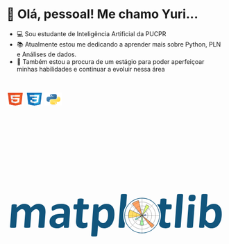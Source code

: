 # 👋 Olá, pessoal! Me chamo Yuri...

- 💻 Sou estudante de Inteligência Artificial da PUCPR
- 📚 Atualmente estou me dedicando a aprender mais sobre Python, PLN e Análises de dados.
- 👀 Também estou a procura de um estágio para poder aperfeiçoar minhas habilidades
e continuar a evoluir nessa área
##
<div style="display: inline_block"><br>
  <img align="center" alt="Rafa-HTML" height="30" width="40" src="https://raw.githubusercontent.com/devicons/devicon/master/icons/html5/html5-original.svg">
  <img align="center" alt="Rafa-CSS" height="30" width="40" src="https://raw.githubusercontent.com/devicons/devicon/master/icons/css3/css3-original.svg">
  <img align="center" alt="Rafa-Python" height="30" width="40" src="https://raw.githubusercontent.com/devicons/devicon/master/icons/python/python-original.svg">
  <svg xmlns="http://www.w3.org/2000/svg" viewBox="0 0 128 128"><path fill="#11557c" d="M22.155 70.824a.449.449 0 0 1-.104.256.733.733 0 0 1-.297.17c-.136.047-.318.08-.547.099a7.368 7.368 0 0 1-.87.043c-.36 0-.652-.014-.877-.043a2.373 2.373 0 0 1-.547-.099.6.6 0 0 1-.271-.17.449.449 0 0 1-.052-.256l.559-7.513a4.848 4.848 0 0 0-.041-1.165 2.308 2.308 0 0 0-.303-.895 1.43 1.43 0 0 0-.582-.582c-.236-.142-.529-.213-.879-.213-.426 0-.869.166-1.329.497-.46.331-.97.814-1.528 1.449l-.626 8.422a.449.449 0 0 1-.104.256.732.732 0 0 1-.311.17c-.136.047-.318.08-.547.099a7.211 7.211 0 0 1-.855.043c-.35 0-.638-.014-.863-.043a2.373 2.373 0 0 1-.547-.099.6.6 0 0 1-.271-.17.394.394 0 0 1-.066-.256l.559-7.513a4.848 4.848 0 0 0-.041-1.165 2.463 2.463 0 0 0-.289-.895 1.43 1.43 0 0 0-.582-.582 1.724 1.724 0 0 0-.879-.213c-.436 0-.883.166-1.344.497-.46.331-.965.814-1.514 1.449l-.627 8.422a.449.449 0 0 1-.104.256.732.732 0 0 1-.311.17c-.136.047-.318.08-.547.099a7.368 7.368 0 0 1-.87.043c-.35 0-.638-.014-.863-.043a2.373 2.373 0 0 1-.547-.099.6.6 0 0 1-.271-.17.394.394 0 0 1-.066-.256l.942-12.669a.43.43 0 0 1 .089-.241.558.558 0 0 1 .269-.185 1.94 1.94 0 0 1 .476-.099c.201-.028.448-.043.742-.043.303 0 .553.014.75.043.197.019.346.052.447.099.11.047.186.109.228.185.042.066.06.147.053.241l-.109 1.463c.757-.757 1.495-1.326 2.215-1.704.729-.379 1.472-.568 2.229-.568.521 0 .985.057 1.393.17.409.104.767.26 1.073.469.317.199.583.44.798.724.216.284.391.601.526.952.409-.407.804-.757 1.186-1.051.391-.294.768-.53 1.132-.71a5.013 5.013 0 0 1 1.096-.412 4.389 4.389 0 0 1 1.104-.142c.843 0 1.542.142 2.099.426s.992.672 1.305 1.165c.324.483.537 1.051.64 1.704a9.02 9.02 0 0 1 .073 2.074l-.602 8.109zm14.327.043a.41.41 0 0 1-.165.312c-.1.076-.256.128-.466.156a5.245 5.245 0 0 1-.899.057c-.426 0-.737-.019-.933-.057-.187-.028-.321-.08-.4-.156-.07-.076-.1-.18-.09-.312l.075-1.008a6.357 6.357 0 0 1-1.887 1.307 5.37 5.37 0 0 1-2.25.469c-.672 0-1.286-.09-1.84-.27a3.85 3.85 0 0 1-1.406-.767 3.26 3.26 0 0 1-.855-1.292c-.189-.511-.258-1.108-.208-1.79.055-.739.244-1.378.569-1.917a3.93 3.93 0 0 1 1.393-1.349c.604-.36 1.339-.625 2.204-.795.865-.17 1.861-.256 2.987-.256h1.236l.057-.767a3.63 3.63 0 0 0-.051-1.037 1.506 1.506 0 0 0-.342-.753c-.165-.199-.4-.346-.706-.44-.296-.095-.671-.142-1.126-.142-.597 0-1.136.066-1.62.199a9.959 9.959 0 0 0-1.268.44c-.372.161-.686.308-.942.44-.247.133-.446.199-.597.199a.426.426 0 0 1-.277-.099.757.757 0 0 1-.178-.284 2.18 2.18 0 0 1-.08-.454 3.845 3.845 0 0 1 .002-.597c.022-.294.063-.525.123-.696s.161-.322.304-.454c.143-.142.386-.294.73-.454.344-.17.744-.327 1.199-.469a10.67 10.67 0 0 1 1.474-.341 9.42 9.42 0 0 1 1.644-.142c.994 0 1.834.099 2.52.298.696.189 1.256.488 1.68.895.425.398.718.914.879 1.548.161.634.209 1.387.145 2.258l-.635 8.52zm-3.104-5.425h-1.363c-.578 0-1.073.043-1.487.128-.413.085-.754.213-1.023.383-.268.17-.473.379-.615.625a1.997 1.997 0 0 0-.232.824c-.039.53.095.947.404 1.25.318.303.776.454 1.372.454.502 0 .971-.128 1.406-.383.445-.256.904-.63 1.376-1.122l.162-2.159zm13.994 4.133c-.031.417-.083.739-.157.966-.064.218-.141.374-.234.469a1.401 1.401 0 0 1-.401.241 3.523 3.523 0 0 1-.595.17 5.238 5.238 0 0 1-.734.128 7.256 7.256 0 0 1-.784.043c-.71 0-1.319-.09-1.826-.27-.507-.18-.918-.454-1.231-.824-.313-.379-.528-.852-.647-1.42s-.149-1.24-.091-2.017l.483-6.491h-1.52c-.18 0-.309-.109-.388-.327-.078-.227-.097-.601-.059-1.122.02-.275.047-.507.08-.696.042-.189.091-.336.146-.44a.608.608 0 0 1 .188-.241.501.501 0 0 1 .261-.071h1.505l.21-2.826a.503.503 0 0 1 .09-.256.658.658 0 0 1 .298-.185c.146-.057.334-.095.562-.114.239-.028.529-.043.87-.043.35 0 .638.014.863.043.235.019.417.057.545.114a.532.532 0 0 1 .27.185.394.394 0 0 1 .066.256l-.21 2.826h2.755c.095 0 .173.024.236.071a.451.451 0 0 1 .167.241c.04.104.062.251.067.44.014.189.011.421-.009.696-.039.521-.114.895-.225 1.122-.111.218-.256.327-.436.327h-2.77l-.443 5.951c-.051.691.019 1.212.21 1.562.192.341.568.511 1.127.511.189 0 .361-.014.514-.043.154-.038.29-.076.406-.114l.307-.114a.597.597 0 0 1 .231-.057c.057 0 .107.019.152.057.055.028.092.095.113.199.021.095.035.227.041.398.019.172.017.389-.003.655zm15.759-5.27c-.084 1.127-.283 2.145-.596 3.054-.304.899-.711 1.666-1.222 2.301a5.225 5.225 0 0 1-1.842 1.463c-.717.341-1.52.511-2.41.511-.369 0-.707-.038-1.014-.114a3.746 3.746 0 0 1-.872-.312 5.537 5.537 0 0 1-.811-.554 9.158 9.158 0 0 1-.824-.767l-.444 5.965a.449.449 0 0 1-.104.256.659.659 0 0 1-.312.185c-.137.057-.32.099-.549.128s-.519.043-.87.043c-.35 0-.638-.014-.863-.043a2.137 2.137 0 0 1-.544-.128.532.532 0 0 1-.27-.185.394.394 0 0 1-.066-.256l1.316-17.697a.43.43 0 0 1 .089-.241.557.557 0 0 1 .255-.185 1.94 1.94 0 0 1 .476-.099c.201-.028.448-.043.742-.043.284 0 .52.014.707.043.197.019.351.052.461.099.12.047.2.109.242.185.042.066.06.147.053.241l-.111 1.491c.397-.379.782-.71 1.153-.994a6.876 6.876 0 0 1 1.147-.724 5.11 5.11 0 0 1 1.169-.44c.405-.095.83-.142 1.275-.142.928 0 1.705.185 2.331.554.627.36 1.12.857 1.48 1.491.369.634.618 1.373.744 2.216.128.843.155 1.742.084 2.698zm-3.74.256c.04-.54.036-1.056-.013-1.548a4.077 4.077 0 0 0-.313-1.335 2.136 2.136 0 0 0-.698-.923c-.295-.237-.679-.355-1.152-.355-.237 0-.476.038-.719.114-.232.066-.477.18-.735.341-.249.161-.51.369-.785.625a9.913 9.913 0 0 0-.88.952l-.31 4.176c.455.634.896 1.127 1.325 1.477.429.341.89.511 1.382.511.464 0 .866-.118 1.205-.355.349-.237.642-.544.878-.923.237-.388.421-.824.552-1.307.139-.484.227-.967.263-1.45zm9.704 6.263a.449.449 0 0 1-.104.256.732.732 0 0 1-.311.17c-.136.047-.318.08-.547.099-.229.028-.519.043-.87.043s-.638-.014-.863-.043a2.373 2.373 0 0 1-.547-.099.6.6 0 0 1-.271-.17.394.394 0 0 1-.066-.256l1.389-18.676a.449.449 0 0 1 .104-.256.658.658 0 0 1 .298-.185c.146-.057.334-.099.563-.128s.519-.043.87-.043c.35 0 .638.014.863.043s.402.071.53.128c.139.047.233.109.285.185s.073.161.066.256l-1.389 18.676zm26.794-1.249c-.031.417-.083.739-.157.966-.064.218-.141.374-.234.469a1.401 1.401 0 0 1-.401.241 3.523 3.523 0 0 1-.595.17 5.238 5.238 0 0 1-.734.128 7.256 7.256 0 0 1-.784.043c-.71 0-1.319-.09-1.826-.27-.507-.18-.918-.454-1.231-.824-.313-.379-.528-.852-.647-1.42s-.149-1.24-.091-2.017l.483-6.491h-1.52c-.18 0-.309-.109-.388-.327-.078-.227-.097-.601-.059-1.122.02-.275.047-.507.08-.696.042-.189.091-.336.146-.44a.608.608 0 0 1 .188-.241.501.501 0 0 1 .261-.071h1.505l.21-2.826a.503.503 0 0 1 .09-.256.658.658 0 0 1 .298-.185c.146-.057.334-.095.562-.114.239-.028.529-.043.87-.043.35 0 .638.014.863.043.235.019.417.057.545.114a.532.532 0 0 1 .27.185.394.394 0 0 1 .066.256l-.21 2.826h2.755c.095 0 .173.024.236.071a.451.451 0 0 1 .167.241c.04.104.062.251.067.44.014.189.011.421-.009.696-.039.521-.114.895-.225 1.122-.111.218-.256.327-.436.327h-2.77l-.443 5.951c-.051.691.019 1.212.21 1.562.192.341.568.511 1.127.511.189 0 .361-.014.514-.043.154-.038.29-.076.406-.114l.307-.114a.597.597 0 0 1 .231-.057c.057 0 .107.019.152.057.055.028.092.095.113.199.021.095.035.227.041.398.018.172.016.389-.003.655zm6.099 1.249a.449.449 0 0 1-.104.256.732.732 0 0 1-.311.17c-.136.047-.318.08-.547.099a7.368 7.368 0 0 1-.87.043c-.35 0-.638-.014-.863-.043a2.373 2.373 0 0 1-.547-.099.594.594 0 0 1-.271-.17.394.394 0 0 1-.066-.256l1.389-18.676c.007-.095.042-.18.104-.256s.162-.137.298-.185c.146-.057.334-.099.563-.128.229-.028.519-.043.87-.043s.638.014.863.043c.225.028.402.071.53.128.139.047.233.109.285.185a.394.394 0 0 1 .066.256l-1.389 18.676zm7.158 0a.449.449 0 0 1-.104.256.732.732 0 0 1-.311.17c-.136.047-.318.08-.547.099a7.368 7.368 0 0 1-.87.043c-.35 0-.638-.014-.863-.043a2.373 2.373 0 0 1-.547-.099.6.6 0 0 1-.271-.17.394.394 0 0 1-.066-.256l.94-12.64a.381.381 0 0 1 .103-.241.658.658 0 0 1 .298-.185c.146-.057.334-.099.563-.128.229-.028.519-.043.87-.043.35 0 .638.014.863.043.225.028.402.071.53.128.139.047.233.109.285.185a.336.336 0 0 1 .067.241l-.94 12.64zm1.531-16.958c-.054.72-.237 1.217-.551 1.491s-.869.412-1.664.412c-.805 0-1.339-.133-1.604-.398-.255-.265-.357-.743-.305-1.434.054-.72.232-1.217.537-1.491.315-.284.874-.426 1.679-.426.795 0 1.325.137 1.588.412.265.265.371.743.32 1.434zm15.286 10.454c-.084 1.127-.282 2.14-.595 3.039s-.725 1.666-1.236 2.301-1.12 1.122-1.827 1.463c-.698.341-1.477.511-2.339.511a5.19 5.19 0 0 1-1.184-.128 3.754 3.754 0 0 1-1.037-.383 5.538 5.538 0 0 1-.943-.682 8.8 8.8 0 0 1-.92-.994l-.102 1.378a.474.474 0 0 1-.105.27.605.605 0 0 1-.268.17c-.117.047-.276.08-.476.099-.2.019-.442.028-.726.028-.294 0-.539-.009-.736-.028a1.761 1.761 0 0 1-.461-.099.496.496 0 0 1-.229-.17.472.472 0 0 1-.051-.27l1.389-18.676a.449.449 0 0 1 .104-.256.658.658 0 0 1 .298-.185c.146-.057.334-.099.563-.128.229-.028.519-.043.87-.043.35 0 .638.014.863.043.225.028.402.071.53.128.139.047.233.109.285.185a.394.394 0 0 1 .066.256l-.521 7.002c.346-.322.688-.597 1.027-.824s.674-.412 1.007-.554c.333-.151.673-.26 1.018-.327a5.79 5.79 0 0 1 1.087-.099c.937 0 1.719.189 2.344.568a4.023 4.023 0 0 1 1.479 1.505c.369.634.617 1.378.743 2.23.124.842.153 1.732.083 2.67zm-3.726.255c.04-.54.036-1.06-.012-1.562a4.077 4.077 0 0 0-.313-1.335 2.237 2.237 0 0 0-.713-.923c-.295-.237-.684-.355-1.167-.355-.237 0-.471.033-.703.099-.232.066-.477.18-.735.341-.249.161-.51.369-.785.625s-.568.573-.88.952l-.313 4.204c.454.644.895 1.136 1.325 1.477.439.331.91.497 1.412.497.464 0 .866-.118 1.205-.355.34-.237.628-.544.864-.923.246-.379.434-.81.565-1.292a7.74 7.74 0 0 0 .25-1.45z"/><circle cx="79.33" cy="64.198" r="11.013" fill="#fff" transform="rotate(-58.283 79.335 64.201)"/><path fill="none" stroke="#858585" stroke-dasharray=".0618,.1234" stroke-linecap="round" stroke-linejoin="round" stroke-miterlimit="7.976" stroke-width=".13" d="M79.32 64.192h10.187m-10.187 0 7.202-7.202m-7.202 7.202V54.006m0 10.186-7.202-7.202m7.202 7.202H69.134m10.186 0-7.202 7.202m7.202-7.202V74.38m0-10.188 7.202 7.202" opacity=".9"/><g fill="none" stroke="#818181" stroke-dasharray=".0618,.1234" stroke-linecap="square" stroke-linejoin="round" stroke-miterlimit="199.409" stroke-width=".13"><path d="m80.452 64.192-.034-.273-.099-.257-.157-.225-.209-.18-.246-.127-.269-.063-.275.004-.268.072-.241.134-.202.187-.15.232-.09.26-.023.276.044.274.107.254.166.221.215.175.25.115.272.053.275-.015.263-.08.236-.143.195-.195.143-.236.08-.263.017-.2h0" opacity=".9"/><path d="m82.715 64.192-.033-.473-.1-.463-.161-.446-.223-.418-.278-.383-.328-.34-.372-.293-.41-.238-.44-.177-.46-.113-.472-.05-.473.016-.467.082-.45.147-.425.209-.393.265-.352.317-.305.364-.25.402-.193.433-.13.455-.066.469v.473l.065.469.13.454.194.434.25.401.305.364.352.318.393.265.425.208.45.147.467.082.473.017.471-.05.46-.114.44-.177.41-.237.373-.293.328-.34.278-.383.223-.419.162-.446.099-.462.033-.476h0" opacity=".9"/><path d="m84.98 64.192-.031-.59-.093-.586-.153-.572-.213-.553-.269-.528-.322-.496-.372-.46-.418-.42-.461-.372-.497-.322-.527-.269-.554-.212-.572-.154-.584-.092-.592-.032-.59.032-.585.092-.572.154-.554.212-.528.27-.496.321-.46.373-.42.418-.371.46-.322.497-.27.528-.212.553-.153.572-.093.585-.032.591.032.591.093.585.153.572.213.553.269.528.322.497.372.46.418.419.461.372.496.322.528.27.554.212.572.153.584.093.591.031.592-.031.584-.093.572-.153.554-.213.527-.27.497-.32.46-.373.42-.419.371-.46.322-.497.27-.528.212-.553.153-.572.093-.585.031-.59h0" opacity=".9"/><path d="m87.244 64.192-.044-.829-.13-.818-.215-.801-.297-.774-.377-.738-.452-.697-.521-.643-.587-.587-.644-.522-.696-.452-.738-.376-.774-.297-.802-.215-.818-.13-.829-.044-.828.044-.819.13-.8.215-.775.297-.738.376-.696.452-.644.522-.587.587-.522.643-.452.697-.376.738-.297.774-.214.801-.13.818-.045.83.044.828.13.818.215.801.297.775.376.738.452.696.522.644.587.586.644.522.696.452.738.377.774.296.801.215.819.13.828.045.83-.045.817-.13.802-.215.774-.296.738-.377.696-.452.644-.522.587-.586.521-.644.452-.696.377-.738.297-.775.214-.8.13-.82.045-.828h0" opacity=".9"/></g><path fill="#11557c" d="M79.321 74.53a10.27 10.27 0 0 1-7.31-3.028 10.27 10.27 0 0 1-3.028-7.31 10.27 10.27 0 0 1 3.028-7.31 10.27 10.27 0 0 1 7.31-3.028c2.761 0 5.358 1.075 7.31 3.028a10.27 10.27 0 0 1 3.028 7.31c0 2.761-1.075 5.358-3.028 7.31a10.27 10.27 0 0 1-7.31 3.028zm0-20.372c-2.68 0-5.2 1.044-7.095 2.939a9.969 9.969 0 0 0-2.939 7.095c0 2.68 1.044 5.2 2.939 7.095s4.415 2.939 7.095 2.939c2.68 0 5.2-1.044 7.095-2.939s2.939-4.415 2.939-7.095c0-2.68-1.044-5.2-2.939-7.095a9.969 9.969 0 0 0-7.095-2.939z"/><path fill="#004cff" d="m79.321 64.192.022-.007.022-.007.022-.007.022-.007.022-.007.022-.007.022-.007.022-.007.022-.007.022-.007.022-.007.022-.007.022-.007.022-.007.022-.007.022-.007.022-.007.022-.007.022-.007.022-.007.022-.007.022-.007.022-.007.022-.007.022-.007.022-.007.022-.007.022-.007.022-.007.022-.007.022-.007.022-.007.022-.007.022-.007.022-.007.022-.007.022-.007.022-.007.022-.007.022-.007.022-.007.022-.007.022-.007.022-.007.022-.007.022-.007.022-.007.022-.007.022-.007.022-.007.022-.007.022-.007.022-.007.022-.007.022-.007.022-.007.022-.007.022-.007.022-.007.022-.007.022-.007.022-.007.022-.007.022-.007.022-.007.022-.007.022-.007.022-.007.022-.007.022-.007.022-.007.022-.007.022-.007.022-.007.022-.007.022-.007.022-.007-.015-.006.022-.007.022-.007.022-.007.022-.007.022-.007.022-.007.022-.007.022-.007.022-.007.022-.007.022-.007.022-.007.022-.007.022-.007.022-.007.022-.007.022-.007.022-.007.022-.007.022-.007.022-.007.022-.007.002.007.002.007.002.007.002.007.002.007.002.007.002.007.002.007.002.007.002.007.002.007.002.007.002.007.002.007.002.007.002.007.002.007.002.007.002.007.002.007.002.007.002.007.002.007.002.007.002.007.002.007.002.007.002.007.002.007.002.007.002.007.002.007.001.007.001.007.001.007.001.007.001.007.001.007.001.007.001.007.001.007.001.007.001.007.001.007.001.007.001.007.001.007.001.007.001.007.001.007.001.007.001.007.001.007.001.007.001.007.001.007.001.007.001.007.001.007.001.007.001.007.001.007.001.007.001.007.001.007.001.007.001.007.001.007.001.007.001.007.001.007.001.007.001.007.001.007.001.007.001.007.001.007.001.007v.154H79.34l-.019-.001z" opacity=".6"/><path fill="#ceff29" d="m79.321 64.192.024-.064.024-.064.024-.064.024-.064.024-.064.024-.064.024-.064.024-.064.024-.064.024-.064.024-.064.024-.064.024-.064.024-.064.024-.064.024-.064.024-.064.024-.064.024-.064.024-.064.024-.064.024-.064.024-.064.024-.064.024-.064.024-.064.024-.064.024-.064.024-.064.024-.064.024-.064.024-.064.024-.064.024-.064.024-.064.024-.064.024-.064.024-.064.024-.064.024-.064.024-.064.024-.064.024-.064.024-.064.024-.064.024-.064.024-.064.024-.064.024-.064.024-.064.024-.064.024-.064.024-.064.024-.064.024-.064.024-.064.024-.064.024-.064.024-.064.024-.064.024-.064.015-.038.024-.064.024-.064.024-.064.024-.064.024-.064.024-.064.024-.064.024-.064.024-.064.024-.064.024-.064.024-.064.024-.064.024-.064.024-.064.024-.064.024-.064.024-.064.024-.064.024-.064.024-.064.024-.064.024-.064.024-.064.024-.064.024-.064.024-.064.024-.064.024-.064.024-.064.024-.064.024-.064.024-.064.024-.064.024-.064.024-.064.024-.064.024-.064.02.008.02.008.02.008.02.008.02.008.02.008.02.008.02.008.02.008.02.008.02.008.02.008.02.008.02.008.02.008.02.008.02.009.02.009.02.009.019.009.019.009.019.009.019.009.019.009.019.009.019.009.019.009.019.009.019.009.019.009.019.009.019.009.019.009.019.01.019.01.019.01.019.01.019.01.019.01.019.01.019.01.019.01.019.01.019.01.019.01.019.01.019.01.019.01.019.01.019.01.019.011.019.011.018.011.018.011.018.011.018.011.018.011.018.011.018.011.018.011.018.011.018.011.018.011.018.011.018.011.018.011.018.011.018.012.018.012.018.012.018.012.018.012.018.012.018.012.018.012.018.012.018.012.018.012.018.012.018.012.017.012.017.012.017.012.017.012.017.012.017.013.017.013.017.013.017.013.017.013.017.013.017.013.017.013.017.013.017.013.017.013.017.013.017.013.017.013.017.013-.042.053-.042.053-.042.053-.042.053-.042.053-.042.053-.042.053-.042.053-.042.053-.042.053-.042.053-.042.053-.042.053-.042.053-.042.053-.042.053-.042.053-.042.053-.042.053-.042.053-.042.053-.042.053-.042.053-.042.053-.042.053-.042.053-.042.053-.042.053-.042.053-.042.053-.042.053-.061.072-.042.053-.042.053-.042.053-.042.053-.042.053-.042.053-.042.053-.042.053-.042.053-.042.053-.042.053-.042.053-.042.053-.042.053-.042.053-.042.053-.042.053-.042.053-.042.053-.042.053-.042.053-.042.053-.042.053-.042.053-.042.053-.042.053-.042.053-.042.053-.042.053-.042.053-.042.053-.042.053-.042.053-.042.053-.042.053-.042.053-.042.053-.055.057-.042.053-.042.053-.042.053-.042.053-.042.053-.042.053-.042.053-.042.053-.042.053-.042.053-.042.053-.042.053-.042.053-.042.053-.042.053-.042.053-.042.053-.042.053-.042.053-.042.053-.042.053-.042.053-.042.053-.042.053-.042.053-.051.055-.042.053-.042.053-.042.053-.043.053z" opacity=".6"/><path fill="#ff6800" d="m79.321 64.192-.058-.07-.058-.07-.058-.07-.058-.07-.058-.07-.058-.07-.058-.07-.058-.07-.058-.07-.058-.07-.058-.07-.058-.07-.058-.07-.058-.07-.058-.07-.058-.07-.058-.07-.058-.07-.058-.07-.058-.07-.058-.07-.058-.07-.058-.07-.058-.07-.058-.07-.058-.07-.058-.07-.058-.07-.058-.07-.058-.07-.058-.07-.058-.07-.058-.07-.058-.07-.058-.07-.058-.07-.058-.07-.058-.07-.058-.07-.059-.05-.058-.07-.058-.07-.058-.07-.058-.07-.058-.07-.058-.07-.058-.07-.058-.07-.058-.07-.058-.07-.058-.07-.058-.07-.058-.07-.058-.07-.058-.07-.058-.07-.058-.07-.058-.07-.058-.07-.058-.07-.058-.07-.058-.07-.058-.07-.058-.07-.058-.07-.058-.07-.058-.07-.058-.07-.058-.07-.058-.07-.058-.07-.058-.07-.058-.07-.058-.07-.058-.07-.058-.07-.058-.07-.058-.07-.058-.07-.058-.07-.058-.07-.058-.07-.058-.07-.058-.07-.058-.07-.058-.07-.058-.07-.058-.07-.058-.07-.058-.07-.058-.07-.058-.07-.058-.07-.058-.07-.058-.07-.058-.07-.058-.07-.058-.07-.058-.07-.058-.07.033-.027.033-.027.033-.027.033-.027.033-.027.033-.026.034-.026.034-.026.034-.026.034-.026.034-.026.034-.026.034-.025.034-.025.035-.025.035-.025.035-.025.035-.025.035-.024.035-.024.035-.024.035-.024.035-.024.036-.024.036-.023.036-.023.036-.023.036-.023.036-.023.036-.023.036-.022.036-.022.037-.022.037-.022.037-.022.037-.022.037-.021.037-.021.037-.021.037-.021.037-.021.037-.02.038-.02.038-.02.038-.02.038-.02.038-.02.038-.019.038-.019.038-.019.038-.019.038-.019.038-.018.039-.018.039-.018.039-.018.039-.018.039-.018.039-.017.039-.017.039-.017.039-.017.039-.017.039-.016.039-.016.04-.016.04-.016.04-.016.04-.016.04-.015.04-.015.04-.015.04-.015.04-.015.04-.014.04-.014.04-.014.04-.014.04-.014.04-.013.041-.013.041-.013.041-.013.041-.013.041-.013.041-.012.041-.012.041-.012.041-.012.041-.012.041-.011.041-.011.041-.011.041-.011.041-.011.041-.01.041-.01.041-.01.042-.01.042-.01.02.088.02.088.02.088.02.088.02.088.02.088.02.088.02.088.02.088.02.088.02.088.02.088.02.088.02.088.02.088.02.088.02.088.02.088.02.088.02.088.02.088.02.088.02.088.02.088.02.088.02.088.02.088.02.088.02.088.02.088.02.088.02.088.02.088.02.088.02.088.02.088.02.088.02.088.02.088.02.088.02.088.02.088.02.088.02.088.02.088.02.088.02.088.02.088.02.088.02.088.02.088.02.088.02.088.02.088.02.088.02.088.02.088.02.088.02.088.02.088.02.088.02.088.02.088.02.088.02.088.02.088.02.088.02.088.02.088.02.088.02.088.02.088.02.088.02.088.02.088.02.088.02.088.02.088.02.088.02.088.02.088.02.088.02.088.02.088.02.088.02.088.02.088.02.088.02.088.02.088.02.088.02.088.02.088.02.088.02.088.02.088.02.088.02.088.02.088.034.146z" opacity=".6"/><path fill="#ffc400" d="m79.321 64.192-.078.014-.078.014-.078.014-.078.014-.078.014-.078.014-.078.014-.078.014-.078.014-.078.014-.078.014-.078.014-.078.014-.078.014-.078.014-.078.014-.078.014-.078.014-.078.014-.078.014-.078.014-.078.014-.078.014-.078.014-.078.014-.078.014-.078.014-.078.014-.078.014-.078.014-.078.014-.078.014-.078.014-.078.014-.078.014-.078.014-.078.014-.078.014-.078.014-.078.014-.078.014-.078.014-.078.014-.078.014-.078.014-.078.014-.078.014-.078.014-.078.014-.076.022-.078.014-.078.014-.078.014-.078.014-.078.014-.078.014-.078.014-.077.015-.078.014-.078.014-.078.014-.078.014-.078.014-.078.014-.078.014-.078.014-.078.014-.078.014-.078.014-.078.014-.078.014-.078.014-.078.014-.078.014-.078.014-.078.014-.078.014-.078.014-.078.014-.078.014-.078.014-.078.014-.078.014-.078.014-.078.014-.078.014-.078.014-.078.014-.078.014-.078.014-.078.014-.078.014-.078.014-.078.014-.078.014-.078.014-.078.014-.078.014-.078.014-.078.014-.009-.049-.008-.049-.007-.043-.008-.049-.007-.049-.007-.049-.007-.049-.007-.049-.006-.049-.006-.049-.006-.049-.005-.049-.005-.05-.005-.05-.004-.05-.004-.05-.004-.05-.003-.05-.003-.05-.003-.05-.003-.05-.002-.05-.002-.05-.002-.05-.001-.049-.001-.05-.001-.05v-.15l.001-.05.001-.05.001-.05.002-.05.002-.05.002-.05.002-.05.003-.05.003-.05.003-.05.004-.05.004-.05.004-.05.005-.05.005-.05.005-.049.006-.049.006-.049.006-.049.007-.049.007-.049.007-.049.007-.049.008-.049.008-.049.008-.049.009-.049.009-.049.009-.049.01-.049.01-.049.01-.049.011-.049.011-.049.011-.049.011-.048.012-.048.012-.048.012-.048.013-.048.013-.048.013-.048.014-.048.014-.048.014-.048.014-.048.015-.048.015-.047.015-.047.016-.047.016-.047.016-.047.017-.047.017-.047.017-.047.017-.047.018-.047.018-.046.018-.046.019-.046.019-.042.019-.046.019-.046.02-.046.02-.046.02-.045.021-.045.021-.045.021-.045.021-.045.071.034.071.034.071.034.071.034.071.034.071.034.071.034.071.034.071.034.071.034.071.034.071.034.071.034.071.034.071.034.071.034.071.034.071.034.071.034.071.034.071.034.071.034.071.034.071.034.071.034.071.034.071.034.071.034.071.034.071.034.071.034.071.034.071.034.071.034.071.034.071.034.071.034.071.034.071.034.071.034.071.034.071.034.071.034.071.034.071.034.071.034.071.034.071.034.071.034.071.034.071.034.071.034.071.034.071.034.071.034.071.034.071.034.071.034.071.034.071.034.071.034.071.034.071.034.071.034.071.034.071.034.071.034.071.034.071.034.071.034.071.034.071.034.071.034.071.034.071.034.071.034.071.034.071.034.071.034.071.034.071.034.071.034.071.034.071.034.071.034.071.034.071.034.071.034.071.034.071.034.071.034.071.034.071.034.071.034.071.034.071.034.071.034.071.034.071.034.11.071z" opacity=".6"/><path fill="#29ffce" d="m79.321 64.192-.037.026-.037.026-.037.026-.037.026-.037.026-.037.026-.037.026-.037.026-.037.026-.037.026-.037.026-.037.026-.037.026-.04.023-.037.026-.037.026-.037.026-.037.026-.037.026-.037.026-.037.026-.037.026-.037.026-.037.026-.037.026-.037.026-.037.026-.037.026-.037.026-.037.026-.037.026-.037.026-.037.026-.037.026-.037.026-.037.026-.037.026-.037.026-.037.026-.037.026-.037.026-.037.026-.037.026-.037.026-.037.026-.037.026-.037.026-.037.026-.037.026-.037.026-.037.026-.037.026-.037.026-.037.026-.037.026-.037.026-.046.017-.037.026-.037.026-.037.026-.037.026-.037.026-.037.026-.037.026-.037.026-.037.026-.037.026-.037.026-.037.026-.037.026-.037.026-.037.026-.037.026-.041.022-.037.026-.037.026-.037.026-.037.026-.037.026-.037.026-.037.026-.037.026-.037.026-.037.026-.037.026-.037.026-.037.026-.037.026-.037.026-.037.026-.037.026-.037.026-.041.022-.037.026-.037.026-.037.026-.037.026-.037.026-.037.026-.037.026-.004-.006-.004-.006-.004-.006-.004-.006-.004-.006-.004-.006-.004-.006-.004-.006-.004-.006-.004-.006-.004-.006-.005-.006-.004-.006-.004-.006-.004-.006-.004-.006-.004-.006-.004-.006-.004-.006-.004-.006-.004-.006-.004-.006-.004-.006-.004-.006-.004-.006-.004-.006-.004-.006-.004-.006-.004-.006-.004-.006-.004-.006-.004-.006-.004-.006-.004-.006-.004-.006-.004-.006-.004-.006-.004-.006-.004-.006-.004-.006-.004-.006-.004-.006-.004-.006-.004-.006-.004-.006-.004-.006-.004-.006-.004-.006-.004-.006-.004-.006-.004-.006-.004-.006-.004-.006-.004-.006-.004-.006-.004-.006-.004-.006-.004-.006-.003-.006-.003-.006-.003-.006-.003-.006-.003-.006-.003-.006-.003-.006-.003-.006-.003-.006-.003-.006-.003-.006-.003-.006-.003-.006-.003-.006-.003-.006-.003-.006-.003-.006-.003-.006-.003-.006-.003-.006-.003-.006-.003-.006-.003-.006-.003-.006-.003-.006-.003-.006-.003-.006-.003-.006-.003-.006-.003-.006-.003-.006-.003-.006-.003-.006-.003-.006-.003-.006-.003-.006-.003-.006-.003-.006-.003-.006-.003-.006-.003-.006-.003-.006.041-.02.041-.02.041-.02.041-.02.041-.02.041-.02.041-.02.041-.02.041-.02.041-.02.041-.02.041-.02.041-.02.041-.02.041-.02.041-.02.041-.02.041-.02.041-.02.041-.02.041-.02.041-.02.041-.02.041-.02.041-.02.041-.02.041-.02.041-.02.041-.02.041-.02.041-.02.041-.02.041-.02.041-.02.041-.02.041-.02.041-.02.041-.02.041-.02.041-.02.041-.02.041-.02.041-.02.041-.02.041-.02.041-.02.041-.02.041-.02.041-.02.041-.02.041-.02.041-.02.041-.02.041-.02.041-.02.041-.02.041-.02.041-.02.041-.02.041-.02.041-.02.041-.02.041-.02.041-.02.041-.02.041-.02.041-.02.041-.02.041-.02.041-.02.041-.02.041-.02.041-.02.041-.02.041-.02.041-.02.041-.02.041-.02.041-.02.041-.02.041-.02.041-.02.041-.02.041-.02.041-.02.041-.02.041-.02.041-.02.041-.02.041-.02.041-.02.041-.02.041-.02.041-.02.041-.02.041-.02.041-.02.041-.02.041-.02h.02z" opacity=".6"/><path fill="#7dff7a" d="m79.321 64.192.009.056.009.056.009.056.009.056.009.056.009.056.009.056.009.056.009.056.009.056.009.056.009.056.009.056.009.056.009.056.009.056.009.056.009.056.009.056.009.056.009.056.009.056.009.056.009.056.009.056.009.056.009.056.009.056.009.056.009.056.009.056.009.056.009.056.009.056.009.056.009.056.009.056.009.056.009.056.009.056.009.056.009.056.009.056.009.056.009.056.009.056.009.056.009.056.009.056.009.056.009.056.009.056.009.056.009.056.009.056.009.056.009.056.009.056.009.056.009.056.009.056.009.056.009.056.009.056.009.056.009.056.009.056.009.056.009.056.009.056.009.056.009.056.009.056.009.056.009.056.009.056.009.056.009.056.047.04.009.056.009.056.009.056.009.056.009.056.009.056.009.056.009.056.009.056.009.056.009.056.009.056.009.056.009.056.009.056.009.056.009.056.009.056.009.056.009.056.009.056-.022.004-.022.004-.022.004-.022.003-.022.003-.022.003-.022.003-.022.003-.022.003-.022.003-.022.003-.022.003-.022.003-.022.003-.022.002-.022.002-.022.002-.022.002-.022.002-.022.002-.022.002-.022.002-.022.002-.022.002-.022.002-.022.002-.022.001-.022.001-.022.001-.022.001-.022.001-.022.001-.022.001-.022.001-.022.001-.022.001-.022.001h-.264l-.022-.001-.022-.001-.022-.001-.022-.001-.022-.001-.022-.001-.022-.001-.022-.001-.022-.001-.022-.001-.022-.001-.022-.002-.022-.002-.022-.002-.022-.002-.022-.002-.022-.002-.022-.002-.022-.002-.022-.002-.022-.002-.022-.002-.022-.002-.022-.003-.022-.003-.022-.003-.022-.003-.023-.009-.022-.003-.022-.003-.022-.003-.022-.003-.022-.003-.022-.003-.022-.004-.022-.004-.022-.004-.022-.004-.022-.004-.022-.004-.022-.004-.022-.004-.022-.004-.022-.004-.022-.004-.022-.004-.022-.005-.022-.005-.022-.005-.022-.005-.022-.005.013-.055.013-.055.013-.055.013-.055.013-.055.013-.055.013-.055.013-.055.013-.055.013-.055.013-.055.013-.055.013-.055.013-.055.013-.055.013-.055.013-.055.013-.055.013-.055.013-.055.013-.055.013-.055.013-.055.013-.055.013-.055.013-.055.013-.055.013-.055.013-.055.013-.055.013-.055.013-.055.013-.055.013-.055.013-.055.013-.055.013-.055.013-.055.013-.055.013-.055.013-.055.013-.055.013-.055.013-.055.013-.055.013-.055.013-.055.013-.055.013-.055.013-.055.013-.055.013-.055.013-.055.013-.055.013-.055.013-.055.013-.055.013-.055.013-.055.013-.055.013-.055.013-.055.013-.055.013-.055.013-.055.013-.055.013-.055.013-.055.013-.055.013-.055.013-.055.013-.055.013-.055.013-.055.013-.055.013-.055.013-.055.013-.055.013-.055.013-.055.013-.055.013-.055.013-.055.013-.055.013-.055.013-.055.013-.055.013-.055.013-.055.013-.055.013-.055.013-.055.013-.055.013-.055.013-.055.013-.055.013-.055.013-.055.013-.055-.024-.072z" opacity=".6"/><path fill="#ff6800" d="m79.321 64.192.071.056.071.056.071.056.071.056.071.056.071.056.071.056.071.056.071.056.071.056.071.056.071.056.071.056.071.056.071.056.071.056.071.056.071.056.071.056.071.056.071.056.071.056.071.056.071.056.071.056.071.056.071.056.071.056.071.056.071.056.071.056.071.056.071.056.071.056.071.056.071.056.071.056.071.056.071.056.071.056.071.056.071.056.071.056.071.056.071.056.071.056.071.056.071.056.071.056.071.056.071.056.071.056.071.056.071.056.071.056.071.056.071.056.071.056.071.056.071.056.071.056.071.056.071.056.071.056.071.056.071.056.071.056.071.056.071.056.071.056.071.056.071.056.071.056.071.056.071.056.071.056.071.056.071.056.071.056.071.056.071.056.071.056.071.056.071.056.071.056.071.056.071.056.071.056.071.056.071.056.071.056.071.056.071.056.071.056.071.056.071.056.071.056.071.056.071.056.071.056-.013.017-.013.017-.013.017-.013.017-.013.017-.013.017-.013.017-.013.017-.013.017-.013.017-.014.016-.014.016-.014.016-.014.016-.014.016-.014.016-.014.016-.014.016-.014.016-.014.016-.014.016-.014.016-.014.016-.014.016-.014.016-.014.016-.014.016-.014.016-.014.016-.014.016-.014.016-.014.016-.014.016-.014.016-.014.016-.014.016-.015.016-.015.016-.015.016-.015.016-.015.016-.015.015-.015.015-.015.015-.015.015-.015.015-.015.015-.015.015-.015.015-.015.015-.015.015-.015.015-.015.015-.015.015-.015.015-.015.015-.015.015-.015.015-.015.015-.015.015-.015.015-.015.015-.015.015-.015.015-.016.015-.016.015-.016.015-.016.015-.016.015-.016.014-.016.014-.016.014-.016.014-.016.014-.016.014-.016.014-.016.014-.016.014-.016.014-.016.014-.016.014-.016.014-.016.014-.016.014-.016.014-.016.014-.016.014-.016.014-.016.014-.016.014-.016.014-.016.014-.016.014-.016.014-.017.014-.017.013-.017.013-.017.013-.017.013-.017.013-.056-.071-.056-.071-.056-.071-.056-.071-.056-.071-.056-.071-.056-.071-.056-.071-.056-.071-.056-.071-.056-.071-.056-.071-.056-.071-.056-.071-.056-.071-.056-.071-.056-.071-.056-.071-.056-.071-.056-.071-.056-.071-.056-.071-.056-.071-.056-.071-.056-.071-.056-.071-.056-.071-.056-.071-.056-.071-.056-.071-.056-.071-.056-.071-.056-.071-.056-.071-.056-.071-.056-.071-.056-.071-.056-.071-.056-.071-.056-.071-.056-.071-.056-.071-.056-.071-.056-.071-.056-.071-.056-.071-.056-.071-.056-.071-.037-.096-.056-.071-.056-.071-.056-.071-.056-.071-.056-.071-.056-.071-.056-.071-.056-.071-.056-.071-.056-.071-.056-.071-.056-.071-.056-.071-.056-.071-.056-.071-.056-.071-.056-.071-.056-.071-.056-.071-.056-.071-.056-.071-.056-.071-.056-.071-.056-.071-.056-.071-.056-.071-.056-.071-.056-.071-.056-.071-.056-.071-.056-.071-.056-.071-.056-.071-.056-.071-.056-.071-.056-.071-.056-.071-.056-.071-.056-.071-.056-.071-.075-.063-.056-.071-.056-.071-.056-.071-.056-.071-.056-.071-.056-.071-.056-.071-.056-.071-.056-.071-.06-.069z" opacity=".6"/><path fill="#2c2c2c" d="M81.584 64.261H79.32a.069.069 0 0 1-.021-.134l2.153-.699a.07.07 0 0 1 .087.044c.076.233.114.476.114.721a.068.068 0 0 1-.069.068zm-1.828-.138h1.758a2.22 2.22 0 0 0-.086-.543l-1.672.543z"/><path fill="#2c2c2c" d="M79.321 64.261a.07.07 0 0 1-.065-.093l2.386-6.358a.068.068 0 0 1 .089-.04 6.834 6.834 0 0 1 1.867 1.059c.03.024.035.067.011.097l-4.234 5.309a.07.07 0 0 1-.054.026zm2.426-6.337-2.209 5.885 3.92-4.915a6.717 6.717 0 0 0-1.711-.97z"/><path fill="#2c2c2c" d="M79.321 64.261a.07.07 0 0 1-.053-.025l-5.803-6.951a.068.068 0 0 1 .009-.097 9.142 9.142 0 0 1 3.817-1.891.07.07 0 0 1 .083.052l2.015 8.827a.069.069 0 0 1-.037.077.06.06 0 0 1-.031.008zm-5.706-7.01 5.574 6.677-1.935-8.48a8.998 8.998 0 0 0-3.639 1.803z"/><path fill="#2c2c2c" d="M71.525 65.676a.069.069 0 0 1-.068-.056 8.006 8.006 0 0 1 .663-4.895.069.069 0 0 1 .092-.032l7.138 3.437a.069.069 0 0 1 .038.071.07.07 0 0 1-.056.059l-7.795 1.415-.012.001zm.69-4.829a7.872 7.872 0 0 0-.634 4.68l7.518-1.364-6.884-3.316z"/><path fill="#2c2c2c" d="m75.6 66.839-.012-.001a.067.067 0 0 1-.044-.029 4.558 4.558 0 0 1-.363-.623.07.07 0 0 1-.003-.053.07.07 0 0 1 .035-.039l4.079-1.964a.071.071 0 0 1 .09.027.069.069 0 0 1-.02.091l-3.721 2.578a.076.076 0 0 1-.041.013zm-.266-.651c.084.167.179.33.283.486l2.944-2.04-3.227 1.554z"/><path fill="#2c2c2c" d="M79.323 69.92c-.43 0-.861-.048-1.277-.143a.07.07 0 0 1-.052-.083l1.259-5.517c.007-.032.037-.059.069-.054a.069.069 0 0 1 .066.057l.948 5.579a.07.07 0 0 1-.056.08 5.654 5.654 0 0 1-.957.081zm-1.179-.263a5.647 5.647 0 0 0 2.045.057l-.878-5.169-1.167 5.112z"/><path fill="#2c2c2c" d="M84.966 71.34a.07.07 0 0 1-.054-.026l-5.645-7.079a.068.068 0 0 1 .005-.091.069.069 0 0 1 .091-.006l7.142 5.566a.07.07 0 0 1 .012.097 9.104 9.104 0 0 1-1.508 1.525.076.076 0 0 1-.043.014zm-5.228-6.735 5.239 6.569a9.003 9.003 0 0 0 1.389-1.405l-6.628-5.164z"/></svg>
</div>
